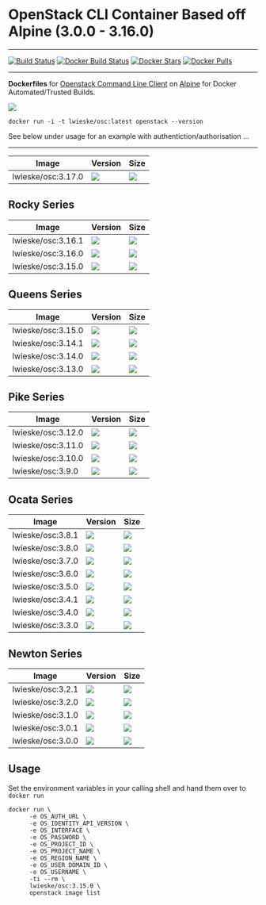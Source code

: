 # OpenStack CLI Container Based off Alpine (3.0.0 - 3.16.0)
---

[![Build Status](https://travis-ci.org/lwieske/dockerfiles-openstackclient.svg?branch=master)](https://travis-ci.org/lwieske/dockerfiles-openstackclient)
[![Docker Build Status](https://img.shields.io/docker/build/lwieske/osc.svg)](https://hub.docker.com/r/lwieske/osc/builds/)
[![Docker Stars](https://img.shields.io/docker/stars/lwieske/osc.svg)](https://img.shields.io/docker/stars/lwieske/osc.svg)
[![Docker Pulls](https://img.shields.io/docker/pulls/lwieske/osc.svg)](https://hub.docker.com/r/lwieske/osc/)

---

**Dockerfiles** for [Openstack Command Line Client](https://docs.openstack.org/python-openstackclient/latest/) on [Alpine](https://registry.hub.docker.com/_/alpine/) for Docker Automated/Trusted Builds.

[![](https://images.microbadger.com/badges/image/lwieske/osc.svg)](https://microbadger.com/images/lwieske/osc)

```
docker run -i -t lwieske/osc:latest openstack --version
```

See below under usage for an example with authentiction/authorisation ...

***

| Image | Version | Size |
| ----- | ------- | ---- |
| lwieske/osc:3.17.0 | [![](https://images.microbadger.com/badges/version/lwieske/osc:3.17.0.svg)](https://microbadger.com/images/lwieske/osc:3.17.0) | [![](https://images.microbadger.com/badges/image/lwieske/osc:3.17.0.svg)](https://microbadger.com/images/lwieske/osc:3.17.0) |

## Rocky Series

| Image | Version | Size |
| ----- | ------- | ---- |
| lwieske/osc:3.16.1 | [![](https://images.microbadger.com/badges/version/lwieske/osc:3.16.1.svg)](https://microbadger.com/images/lwieske/osc:3.16.1) | [![](https://images.microbadger.com/badges/image/lwieske/osc:3.16.1.svg)](https://microbadger.com/images/lwieske/osc:3.16.1) |
| lwieske/osc:3.16.0 | [![](https://images.microbadger.com/badges/version/lwieske/osc:3.16.0.svg)](https://microbadger.com/images/lwieske/osc:3.16.0) | [![](https://images.microbadger.com/badges/image/lwieske/osc:3.16.0.svg)](https://microbadger.com/images/lwieske/osc:3.16.0) |
| lwieske/osc:3.15.0 | [![](https://images.microbadger.com/badges/version/lwieske/osc:3.15.0.svg)](https://microbadger.com/images/lwieske/osc:3.15.0) | [![](https://images.microbadger.com/badges/image/lwieske/osc:3.15.0.svg)](https://microbadger.com/images/lwieske/osc:3.15.0) |

## Queens Series

| Image | Version | Size |
| ----- | ------- | ---- |
| lwieske/osc:3.15.0 | [![](https://images.microbadger.com/badges/version/lwieske/osc:3.15.0.svg)](https://microbadger.com/images/lwieske/osc:3.15.0) | [![](https://images.microbadger.com/badges/image/lwieske/osc:3.15.0.svg)](https://microbadger.com/images/lwieske/osc:3.15.0) |
| lwieske/osc:3.14.1 | [![](https://images.microbadger.com/badges/version/lwieske/osc:3.14.1.svg)](https://microbadger.com/images/lwieske/osc:3.14.1) | [![](https://images.microbadger.com/badges/image/lwieske/osc:3.14.1.svg)](https://microbadger.com/images/lwieske/osc:3.14.1) |
| lwieske/osc:3.14.0 | [![](https://images.microbadger.com/badges/version/lwieske/osc:3.14.0.svg)](https://microbadger.com/images/lwieske/osc:3.14.0) | [![](https://images.microbadger.com/badges/image/lwieske/osc:3.14.0.svg)](https://microbadger.com/images/lwieske/osc:3.14.0) |
| lwieske/osc:3.13.0 | [![](https://images.microbadger.com/badges/version/lwieske/osc:3.13.0.svg)](https://microbadger.com/images/lwieske/osc:3.13.0) | [![](https://images.microbadger.com/badges/image/lwieske/osc:3.13.0.svg)](https://microbadger.com/images/lwieske/osc:3.13.0) |

## Pike Series

| Image | Version | Size |
| ----- | ------- | ---- |
| lwieske/osc:3.12.0 | [![](https://images.microbadger.com/badges/version/lwieske/osc:3.12.0.svg)](https://microbadger.com/images/lwieske/osc:3.12.0) | [![](https://images.microbadger.com/badges/image/lwieske/osc:3.12.0.svg)](https://microbadger.com/images/lwieske/osc:3.12.0) |
| lwieske/osc:3.11.0 | [![](https://images.microbadger.com/badges/version/lwieske/osc:3.11.0.svg)](https://microbadger.com/images/lwieske/osc:3.11.0) | [![](https://images.microbadger.com/badges/image/lwieske/osc:3.11.0.svg)](https://microbadger.com/images/lwieske/osc:3.11.0) |
| lwieske/osc:3.10.0 | [![](https://images.microbadger.com/badges/version/lwieske/osc:3.10.0.svg)](https://microbadger.com/images/lwieske/osc:3.10.0) | [![](https://images.microbadger.com/badges/image/lwieske/osc:3.10.0.svg)](https://microbadger.com/images/lwieske/osc:3.10.0) |
| lwieske/osc:3.9.0 | [![](https://images.microbadger.com/badges/version/lwieske/osc:3.9.0.svg)](https://microbadger.com/images/lwieske/osc:3.9.0) | [![](https://images.microbadger.com/badges/image/lwieske/osc:3.9.0.svg)](https://microbadger.com/images/lwieske/osc:3.9.0) |

## Ocata Series

| Image | Version | Size |
| ----- | ------- | ---- |
| lwieske/osc:3.8.1 | [![](https://images.microbadger.com/badges/version/lwieske/osc:3.8.1.svg)](https://microbadger.com/images/lwieske/osc:3.8.1) | [![](https://images.microbadger.com/badges/image/lwieske/osc:3.8.1.svg)](https://microbadger.com/images/lwieske/osc:3.8.1) |
| lwieske/osc:3.8.0 | [![](https://images.microbadger.com/badges/version/lwieske/osc:3.8.0.svg)](https://microbadger.com/images/lwieske/osc:3.8.0) | [![](https://images.microbadger.com/badges/image/lwieske/osc:3.8.0.svg)](https://microbadger.com/images/lwieske/osc:3.8.0) |
| lwieske/osc:3.7.0 | [![](https://images.microbadger.com/badges/version/lwieske/osc:3.7.0.svg)](https://microbadger.com/images/lwieske/osc:3.7.0) | [![](https://images.microbadger.com/badges/image/lwieske/osc:3.7.0.svg)](https://microbadger.com/images/lwieske/osc:3.7.0) |
| lwieske/osc:3.6.0 | [![](https://images.microbadger.com/badges/version/lwieske/osc:3.6.0.svg)](https://microbadger.com/images/lwieske/osc:3.6.0) | [![](https://images.microbadger.com/badges/image/lwieske/osc:3.6.0.svg)](https://microbadger.com/images/lwieske/osc:3.6.0) |
| lwieske/osc:3.5.0 | [![](https://images.microbadger.com/badges/version/lwieske/osc:3.5.0.svg)](https://microbadger.com/images/lwieske/osc:3.5.0) | [![](https://images.microbadger.com/badges/image/lwieske/osc:3.5.0.svg)](https://microbadger.com/images/lwieske/osc:3.5.0) |
| lwieske/osc:3.4.1 | [![](https://images.microbadger.com/badges/version/lwieske/osc:3.4.1.svg)](https://microbadger.com/images/lwieske/osc:3.4.1) | [![](https://images.microbadger.com/badges/image/lwieske/osc:3.4.1.svg)](https://microbadger.com/images/lwieske/osc:3.4.1) |
| lwieske/osc:3.4.0 | [![](https://images.microbadger.com/badges/version/lwieske/osc:3.4.0.svg)](https://microbadger.com/images/lwieske/osc:3.4.0) | [![](https://images.microbadger.com/badges/image/lwieske/osc:3.4.0.svg)](https://microbadger.com/images/lwieske/osc:3.4.0) |
| lwieske/osc:3.3.0 | [![](https://images.microbadger.com/badges/version/lwieske/osc:3.3.0.svg)](https://microbadger.com/images/lwieske/osc:3.3.0) | [![](https://images.microbadger.com/badges/image/lwieske/osc:3.3.0.svg)](https://microbadger.com/images/lwieske/osc:3.3.0) |

## Newton Series

| Image | Version | Size |
| ----- | ------- | ---- |
| lwieske/osc:3.2.1 | [![](https://images.microbadger.com/badges/version/lwieske/osc:3.2.1.svg)](https://microbadger.com/images/lwieske/osc:3.2.1) | [![](https://images.microbadger.com/badges/image/lwieske/osc:3.2.1.svg)](https://microbadger.com/images/lwieske/osc:3.2.1) |
| lwieske/osc:3.2.0 | [![](https://images.microbadger.com/badges/version/lwieske/osc:3.2.0.svg)](https://microbadger.com/images/lwieske/osc:3.2.0) | [![](https://images.microbadger.com/badges/image/lwieske/osc:3.2.0.svg)](https://microbadger.com/images/lwieske/osc:3.2.0) |
| lwieske/osc:3.1.0 | [![](https://images.microbadger.com/badges/version/lwieske/osc:3.1.0.svg)](https://microbadger.com/images/lwieske/osc:3.1.0) | [![](https://images.microbadger.com/badges/image/lwieske/osc:3.1.0.svg)](https://microbadger.com/images/lwieske/osc:3.1.0) |
| lwieske/osc:3.0.1 | [![](https://images.microbadger.com/badges/version/lwieske/osc:3.0.1.svg)](https://microbadger.com/images/lwieske/osc:3.0.1) | [![](https://images.microbadger.com/badges/image/lwieske/osc:3.0.1.svg)](https://microbadger.com/images/lwieske/osc:3.0.1) |
| lwieske/osc:3.0.0 | [![](https://images.microbadger.com/badges/version/lwieske/osc:3.0.0.svg)](https://microbadger.com/images/lwieske/osc:3.0.0) | [![](https://images.microbadger.com/badges/image/lwieske/osc:3.0.0.svg)](https://microbadger.com/images/lwieske/osc:3.0.0) |

## Usage

Set the environment variables in your calling shell and hand them over to `docker run`

```
docker run \
      -e OS_AUTH_URL \
      -e OS_IDENTITY_API_VERSION \
      -e OS_INTERFACE \
      -e OS_PASSWORD \
      -e OS_PROJECT_ID \
      -e OS_PROJECT_NAME \
      -e OS_REGION_NAME \
      -e OS_USER_DOMAIN_ID \
      -e OS_USERNAME \
      -ti --rm \
      lwieske/osc:3.15.0 \
      openstack image list
```
